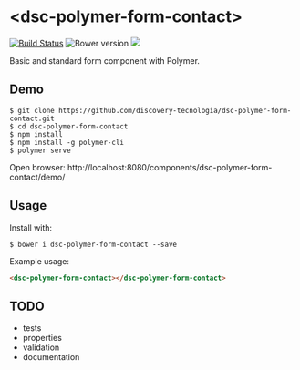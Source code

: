 # &#60;dsc-polymer-form-contact&#62;

[![Build Status](https://travis-ci.org/discovery-tecnologia/dsc-polymer-form-contact.svg?branch=master)](http://travis-ci.org/#!/discovery-tecnologia/dsc-polymer-form-contact)
![Bower version](https://img.shields.io/bower/v/dsc-polymer-form-contact.svg)
![](https://img.shields.io/pypi/l/Django.svg)

Basic and standard form component with Polymer.

## Demo

```
$ git clone https://github.com/discovery-tecnologia/dsc-polymer-form-contact.git
$ cd dsc-polymer-form-contact
$ npm install
$ npm install -g polymer-cli
$ polymer serve
```
Open browser: http://localhost:8080/components/dsc-polymer-form-contact/demo/

## Usage

Install with:

```
$ bower i dsc-polymer-form-contact --save
```

Example usage:

```html
<dsc-polymer-form-contact></dsc-polymer-form-contact>
```

## TODO

 * tests
 * properties
 * validation
 * documentation
